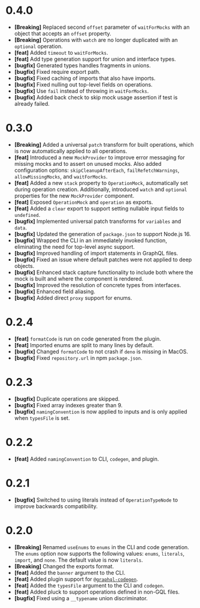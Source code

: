 # 0.4.0

- **[Breaking]** Replaced second `offset` parameter of `waitForMocks` with an
  object that accepts an `offset` property.
- **[Breaking]** Operations with `watch` are no longer duplicated with an
  `optional` operation.
- **[feat]** Added `timeout` to `waitForMocks`.
- **[feat]** Add type generation support for union and interface types.
- **[bugfix]** Generated types handles fragments in unions.
- **[bugfix]** Fixed require export path.
- **[bugfix]** Fixed caching of imports that also have imports.
- **[bugfix]** Fixed nulling out top-level fields on operations.
- **[bugfix]** Use `fail` instead of throwing in `waitForMocks`.
- **[bugfix]** Added back check to skip mock usage assertion if test is already
  failed.

# 0.3.0

- **[Breaking]** Added a universal `patch` transform for built operations, which
  is now automatically applied to all operations.
- **[feat]** Introduced a new `MockProvider` to improve error messaging for
  missing mocks and to assert on unused mocks. Also added configuration options:
  `skipCleanupAfterEach`, `failRefetchWarnings`, `allowMissingMocks`, and
  `waitForMocks`.
- **[feat]** Added a new `stack` property to `OperationMock`, automatically set
  during operation creation. Additionally, introduced `watch` and `optional`
  properties for the new `MockProvider` component.
- **[feat]** Exposed `OperationMock` and `operation` as exports.
- **[feat]** Added a `clear` export to support setting nullable input fields to
  `undefined`.
- **[bugfix]** Implemented universal patch transforms for `variables` and
  `data`.
- **[bugfix]** Updated the generation of `package.json` to support Node.js 16.
- **[bugfix]** Wrapped the CLI in an immediately invoked function, eliminating
  the need for top-level async support.
- **[bugfix]** Improved handling of import statements in GraphQL files.
- **[bugfix]** Fixed an issue where default patches were not applied to deep
  objects.
- **[bugfix]** Enhanced stack capture functionality to include both where the
  mock is built and where the component is rendered.
- **[bugfix]** Improved the resolution of concrete types from interfaces.
- **[bugfix]** Enhanced field aliasing.
- **[bugfix]** Added direct `proxy` support for enums.

# 0.2.4

- **[feat]** `formatCode` is run on code generated from the plugin.
- **[feat]** Imported enums are split to many lines by default.
- **[bugfix]** Changed `formatCode` to not crash if `deno` is missing in MacOS.
- **[bugfix]** Fixed `repository.url` in npm `package.json`.

# 0.2.3

- **[bugfix]** Duplicate operations are skipped.
- **[bugfix]** Fixed array indexes greater than 9.
- **[bugfix]** `namingConvention` is now applied to inputs and is only applied
  when `typesFile` is set.

# 0.2.2

- **[feat]** Added `namingConvention` to CLI, `codegen`, and plugin.

# 0.2.1

- **[bugfix]** Switched to using literals instead of `OperationTypeNode` to
  improve backwards compatibility.

# 0.2.0

- **[Breaking]** Renamed `useEnums` to `enums` in the CLI and code generation.
  The `enums` option now supports the following values: `enums`, `literals`,
  `import`, and `none`. The default value is now `literals`.
- **[Breaking]** Changed the exports format.
- **[feat]** Added the `banner` argument to the CLI.
- **[feat]** Added plugin support for
  [`@graphql-codegen`](https://the-guild.dev/graphql/codegen/docs/getting-started).
- **[feat]** Added the `typesFile` argument to the CLI and `codegen`.
- **[feat]** Added pluck to support operations defined in non-GQL files.
- **[bugfix]** Fixed using a `__typename` union discriminator.
